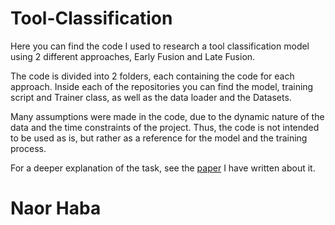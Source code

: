 # Tool-Classification
 
Here you can find the code I used to research a tool classification model using 2 different approaches, Early Fusion and Late Fusion.

The code is divided into 2 folders, each containing the code for each approach.
Inside each of the repositories you can find the model, training script and Trainer class, as well as the data loader and the Datasets.

Many assumptions were made in the code, due to the dynamic nature of the data and the time constraints of the project.
Thus, the code is not intended to be used as is, but rather as a reference for the model and the training process.

For a deeper explanation of the task, see the [paper]() I have written about it.


# Naor Haba